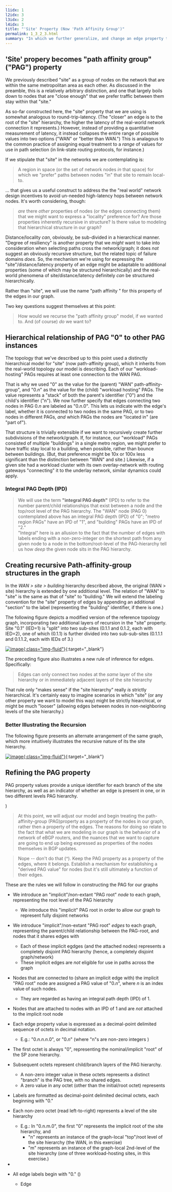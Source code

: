 ```yaml
---
l1idx: 1
l2idx: 3
l3idx: 2
l4idx: 3
title: "'Site' Property (Now 'Path Affinity Group')"
permalink: 1_3_2_3.html
summary: "In which we further generalize, and change an edge property to a node property while we're at it"
---
```


## 'Site' propery becomes "path affinity group" ("PAG") property

We previously described "site" as a group of nodes on the network that are within the same metropolitan area as each other.  As discussed in the preamble, this is a relatively arbitrary distinction, and one that largely boils down to nodes that are "close enough" that we prefer traffic between them stay within that "site."

As so-far constructed here, the "site" property that we are using is somewhat analogous to round-trip-latency.  (The "closer" an edge is to the root of the "site" hierarchy, the higher the latency of the real-world network connection it represents.)   However, instead of providing a quantitative measurement of latency, it instead collapses the entire range of possible values into two options ("WAN" or "better than WAN.")  This is analagous to the common practice of assigning equal treatment to a *range* of values for use in path selection (in link-state routing protocols, for instance.)  

If we stipulate that "site" in the networks we are contemplating is:
> A region in space (or the set of network nodes *in* that space) for which we "prefer" paths between nodes "in" that site to remain local-to.

... that gives us a useful construct to address the the "real world" network design incentives to avoid un-needed high-latency hops between network nodes.  It's worth considering, though: 

> *are* there *other* properties of nodes (or the edges connecting them) that we might want to express a "locality" preference for?  Are those properties inherently recursive in structure?  Is there value to modeling that hierarchical structure in our graph?

Distance/locality *can*, obviously, be sub-divided in a hierarchical manner.   "Degree of resiliency" is another property that we *might* want to take into consideration when selecting paths cross the network/graph; it does *not* suggest an obviously recursive structure, but the related topic of failure domains *does*.  So, the mechanism we're using for expressing the "site"/distance/latency property of an edge might be adaptable to additional properties (some of which may be structured hierarchically) and the real-world phenomena of site/distance/latency definitely *can* be structured hierarchically.

Rather than "site", we will use the name "path affinity " for this property of the edges in our graph.

Two key questions suggest themselves at this point:
> How would we recurse the "path affinity group" model, if we wanted to.  And (of course) *do* we want to?

##  Hierarchical relationship of PAG "0" to other PAG instances

The topology that we've described up to this point used a distinctly hierarchical model for "site" (now path-affinity group), which it inherits from the real-world topology our model is describing.  Each of our "workload-hosting" PAGs requires at least one connection to the WAN PAG.

That is why we used "0" as the value for the (parent) "WAN" path-affinity-group", and "0.*n*" as the value for the (child) "workload hosting" PAGs.  The value represents a "stack" of both the parent's identifier ("0") and the child's identifier ("n").   We now further specify that edges connecting two nodes in PAG 0.*n* are labeled as "0.*n*.0".  This lets us indicate with the edge's label, whether it is connected to two nodes in the same PAG, or to two nodes in different PAGs, *and* which PAGs the nodes are "located in" (are "part of").

That structure is trivially extensible if we want to recursively create further subdivisions of the network/graph.  If, for instance, our "workload" PAGs consisted of multiple "buildings" in a single metro region, we might prefer to have traffic stay local to a building, when possible, rather than bounce between buildings.  (But, that preference might be 10x or 100x less significant than the distinction between "WAN" and site.)  Likewise, if a given site had a workload cluster with its own overlay-network with routing gateways "connecting" it to the underlay network, similar dynamics could apply.

### Integral PAG Depth (IPD)

> We will use the term **"integral PAG depth"** (IPD) to refer to the number parent/child relationships that exist between a node and the top/root level of the PAG hierarchy.  The "WAN" node (PAG 0) contemplated above has an integral PAG  depth (IPD) of "0"; "metro region PAGs" have an IPD of "1", and "building" PAGs have an IPD of "2."  
> "Integral" here is an allusion to the fact that the number of edges with labels ending with a non-zero-integer on the shortest path from any given node to a node in the bottom/root-level of the PAG-hierarchy tell us how *deep* the given node sits in the PAG hierarchy.

## Creating recursive Path-affinity-group structures in the graph

In the *WAN > site > building* hierarchy described above, the original (WAN > site) hierarchy is extended by one additional level.  The relation of "WAN" to "site" is the same as that of "site" to "building."  We will extend the labeling convention for the "site" property of edges by appending an additional "section" to the label (representing the "building" identifier, if there is one.)

The following figure depicts a modified version of the reference topology graph, incorporating *two* additional layers of recursion in the "site" property.  Site "0.1" (IED=1) is "split" into two sub-sites (0.1.1 and 0.1.2, each with IED=2), one of which (0.1.1) is further divided into two sub-sub-sites (0.1.1.1 and 0.1.1.2, each with IEDs of 3.)

[![image](./grphth-13.svg){:class="img-fluid"}](./pages/1/3(ecmp-symmetric)/grphth-13.svg){:target="_blank"}

The preceding figure also illustrates a new rule of inference for edges.  Specifically:

> Edges can only connect two nodes at the *same* layer of the site hierarchy or in immediately adjacent layers of the site hierarchy

That rule only "makes sense" if the "site hierarchy" really *is* strictly hierarchical. It's certainly easy to imagine scenarios in which "site" (or any other property we want to model this way) might be strictly hiearchical, or might be much "looser" (allowing edges between nodes in non-neighboring levels of the site hierarchy.)

### Better Illustrating the Recursion

The following figure presents an alternate arrangement of the same graph, which more intuitively illustrates the recursive nature of its the site hierarchy.

[![image](./grphth-15.svg){:class="img-fluid"}](./grphth-15.svg){:target="_blank"}

## Refining the PAG property

PAG property values provide a unique identifier for each branch of the site hierarchy, as well as an indicator of whether an edge is present in one, or in two different levels PAG hierarchy.



)
> At this point, we will adjust our model and begin treating the path-affinity-group (PAG)property as a property of the nodes in our graph, rather then a property of the edges.   The reasons for doing so relate to the fact that what we are modeling in our graph is the behavior of a network of eBGP routers, and the nuances that we want to capture are going to end up being expressed as properties of the nodes themselves in BGP updates.

>Nope -- don't do that (^).  Keep the PAG property as a property of the edges, where it belongs.  Establish a mechanism for establishing a "derived PAG value" for nodes  (but it's still ultimately a function of their edges.

These are the rules we will follow in constructing the PAG for our graphs
- We introduce an "implicit"/non-extant "PAG root" *node* to each graph, representing the root level of the PAG hierarchy
  - We introduce this "implicit" PAG root in order to allow our graph to represent fully disjoint networks
- We introduce "implicit"/non-extant "PAG root" *edges* to each graph, representing the parent/child relationship between the PAG-root, and nodes that it shares edges with
  - Each of these implicit egdges (and the attached nodes) represents a completely disjoint PAG hierarchy (hence, a completely disjoint graph/network)
  - These implicit edges are *not* eligible for use in paths across the graph
- Nodes that are connected to (share an implicit edge with) the implicit "PAG root" node are assigned a PAG value of "0.*n*", where *n* is an index value of such nodes.
  - They are regarded as having an integral path depth (IPD) of 1.
- Nodes that are attached to nodes with an IPD of 1 and are *not* attached to the implicit root node 



- Each edge property value is expressed as a decimal-point delimited sequence of octets in decimal notation.
  - E.g.:  "0.*n.n.n*.0", or "0.*n*"  (where "n"s are non-zero integers )
- The first octet is always "0", representing the nominal/implicit "root" of the SP zone hierarchy.
- Subsequent octets represent child/branch layers of the PAG hierarchy.
  - A non-zero integer value in these octets represents a distinct "branch" is the PAG tree, with no shared edges.
  - A zero value in any octet (other than the initial/root octet) represents 

- Labels are formatted as decimal-point delimited decimal octets, each beginning with "0."
- Each non-zero octet (read left-to-right) represents a level of the site hierarchy
  - E.g.:  In "0.n.m.0", the first "0" represents the implicit root of the site hierarchy, and
    - "n" represents an instance of the graph-local "top"/root level of the site hierarchy (the WAN, in this exercise)
    - "m" represents an instance of the graph-local 2nd-level of the site hierarchy  (one of three workload-hosting sites, in this exercise.)
-  

- All edge labels begin with "0."  ()
  - Edge
